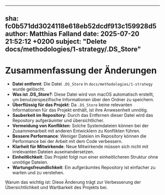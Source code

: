 ---
  sha: fc0b571dd3024118e618eb52dcdf913c159928d5
  author: Matthias Falland
  date: 2025-07-20 21:52:12 +0200
  subject: "Delete docs/methodologies/1-strategy/.DS_Store"
  ---

  # Zusammenfassung der Änderungen

- **Datei entfernt**: Die Datei `.DS_Store` in `docs/methodologies/1-strategy` wurde gelöscht.
- **Was ist .DS_Store?**: Diese Datei wird von macOS automatisch erstellt, um benutzerspezifische Informationen über den Ordner zu speichern.
- **Überflüssig für das Projekt**: Da `.DS_Store` keine relevanten Informationen für das Projekt enthält, ist ihre Anwesenheit unnötig.
- **Sauberkeit im Repository**: Durch das Entfernen dieser Datei wird das Repository aufgeräumter und übersichtlicher.
- **Vermeidung von Konflikten**: Solche Systemdateien können bei der Zusammenarbeit mit anderen Entwicklern zu Konflikten führen.
- **Bessere Performance**: Weniger Dateien im Repository können die Performance bei der Arbeit mit dem Code verbessern.
- **Klarheit für Mitwirkende**: Neue Mitwirkende müssen sich nicht mit irrelevanten Dateien auseinandersetzen.
- **Einheitlichkeit**: Das Projekt folgt nun einer einheitlicheren Struktur ohne unnötige Dateien.
- **Wartungsfreundlichkeit**: Ein aufgeräumtes Repository ist einfacher zu warten und zu verstehen.

Warum das wichtig ist: Diese Änderung trägt zur Verbesserung der Übersichtlichkeit und Wartbarkeit des Projekts bei.
